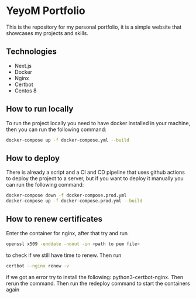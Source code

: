 # YeyoM Portfolio

This is the repository for my personal portfolio, it is a simple website that showcases my projects and skills.

## Technologies

- Next.js
- Docker
- Nginx
- Certbot
- Centos 8

## How to run locally

To run the project locally you need to have docker installed in your machine, then you can run the following command:

```bash
docker-compose up -f docker-compose.yml --build
```

## How to deploy

There is already a script and a CI and CD pipeline that uses github actions to deploy the project to a server, but if you want to deploy it manually you can run the following command:

```bash
docker-compose down -f docker-compose.prod.yml
docker-compose up -f docker-compose.prod.yml --build
```

## How to renew certificates

Enter the container for nginx, after that try and run

```bash
openssl x509 -enddate -noout -in <path to pem file>
```

to check if we still have time to renew. Then run

```bash
certbot --nginx renew -v
```

if we got an error try to install the following: python3-certbot-nginx. Then rerun the command. Then run the redeploy command to start the containers again
